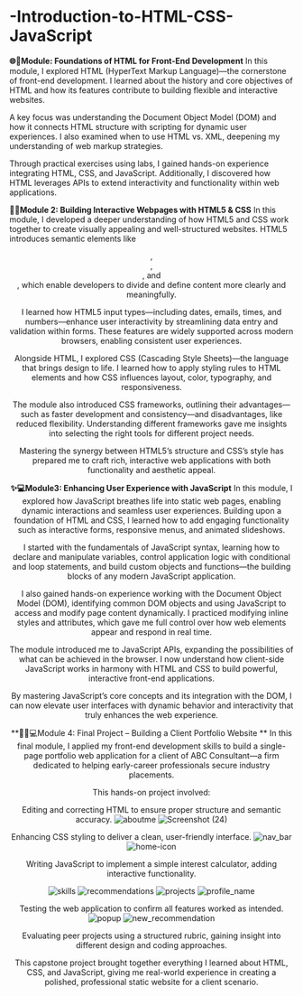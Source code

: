 # -Introduction-to-HTML-CSS-JavaScript
**🌐🧱Module: Foundations of HTML for Front-End Development**
In this module, I explored HTML (HyperText Markup Language)—the cornerstone of front-end development. I learned about the history and core objectives of HTML and how its features contribute to building flexible and interactive websites.

A key focus was understanding the Document Object Model (DOM) and how it connects HTML structure with scripting for dynamic user experiences. I also examined when to use HTML vs. XML, deepening my understanding of web markup strategies.

Through practical exercises using labs, I gained hands-on experience integrating HTML, CSS, and JavaScript. Additionally, I discovered how HTML leverages APIs to extend interactivity and functionality within web applications.

**🎨🧩Module 2: Building Interactive Webpages with HTML5 & CSS**
In this module, I developed a deeper understanding of how HTML5 and CSS work together to create visually appealing and well-structured websites. HTML5 introduces semantic elements like <header>, <footer>, <section>, and <article>, which enable developers to divide and define content more clearly and meaningfully.

I learned how HTML5 input types—including dates, emails, times, and numbers—enhance user interactivity by streamlining data entry and validation within forms. These features are widely supported across modern browsers, enabling consistent user experiences.

Alongside HTML, I explored CSS (Cascading Style Sheets)—the language that brings design to life. I learned how to apply styling rules to HTML elements and how CSS influences layout, color, typography, and responsiveness.

The module also introduced CSS frameworks, outlining their advantages—such as faster development and consistency—and disadvantages, like reduced flexibility. Understanding different frameworks gave me insights into selecting the right tools for different project needs.

Mastering the synergy between HTML5’s structure and CSS’s style has prepared me to craft rich, interactive web applications with both functionality and aesthetic appeal.

**✨💻Module3: Enhancing User Experience with JavaScript**
In this module, I explored how JavaScript breathes life into static web pages, enabling dynamic interactions and seamless user experiences. Building upon a foundation of HTML and CSS, I learned how to add engaging functionality such as interactive forms, responsive menus, and animated slideshows.

I started with the fundamentals of JavaScript syntax, learning how to declare and manipulate variables, control application logic with conditional and loop statements, and build custom objects and functions—the building blocks of any modern JavaScript application.

I also gained hands-on experience working with the Document Object Model (DOM), identifying common DOM objects and using JavaScript to access and modify page content dynamically. I practiced modifying inline styles and attributes, which gave me full control over how web elements appear and respond in real time.

The module introduced me to JavaScript APIs, expanding the possibilities of what can be achieved in the browser. I now understand how client-side JavaScript works in harmony with HTML and CSS to build powerful, interactive front-end applications.

By mastering JavaScript’s core concepts and its integration with the DOM, I can now elevate user interfaces with dynamic behavior and interactivity that truly enhances the web experience.

**🧑‍💼💻Module 4: Final Project – Building a Client Portfolio Website **
In this final module, I applied my front-end development skills to build a single-page portfolio web application for a client of ABC Consultant—a firm dedicated to helping early-career professionals secure industry placements.

This hands-on project involved:

Editing and correcting HTML to ensure proper structure and semantic accuracy.
![aboutme](https://github.com/user-attachments/assets/0417c51c-30ed-42d2-be6e-e9f08417c600)
![Screenshot (24)](https://github.com/user-attachments/assets/a974c8ff-592b-4ee9-ab61-79a0c5883cc2)

Enhancing CSS styling to deliver a clean, user-friendly interface.
![nav_bar](https://github.com/user-attachments/assets/71b1ecfd-b307-44ca-979b-886e2f796a98)
![home-icon](https://github.com/user-attachments/assets/d9f3f05e-0745-4f0c-9941-5eeb3f3e5e51)

Writing JavaScript to implement a simple interest calculator, adding interactive functionality.

![skills](https://github.com/user-attachments/assets/154a0140-7d50-46ea-9d35-1d2ad302563f)
![recommendations](https://github.com/user-attachments/assets/1716fb35-b2d2-4317-a73d-21db09437a01)
![projects](https://github.com/user-attachments/assets/100e6962-9804-49bb-8028-6a19ef7123b5)
![profile_name](https://github.com/user-attachments/assets/68f0742d-3aa4-4f51-abf5-890c2340eebf)

Testing the web application to confirm all features worked as intended.
![popup](https://github.com/user-attachments/assets/bbbab76b-cd27-4ff4-918b-588a442d18c0)
![new_recommendation](https://github.com/user-attachments/assets/95cd4b5d-b1ea-4d25-a319-20f2bd99bbda)

Evaluating peer projects using a structured rubric, gaining insight into different design and coding approaches.

This capstone project brought together everything I learned about HTML, CSS, and JavaScript, giving me real-world experience in creating a polished, professional static website for a client scenario.

